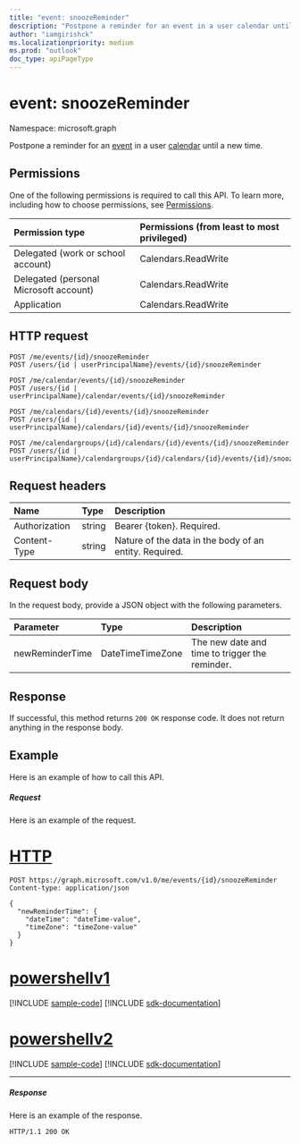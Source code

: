 ```yaml
---
title: "event: snoozeReminder"
description: "Postpone a reminder for an event in a user calendar until a new time."
author: "iamgirishck"
ms.localizationpriority: medium
ms.prod: "outlook"
doc_type: apiPageType
---
```


# event: snoozeReminder

Namespace: microsoft.graph

Postpone a reminder for an [event](../resources/event.md) in a user [calendar](../resources/calendar.md) until a new time.

## Permissions
One of the following permissions is required to call this API. To learn more, including how to choose permissions, see [Permissions](/graph/permissions-reference).

|Permission type      | Permissions (from least to most privileged)              |
|:--------------------|:---------------------------------------------------------|
|Delegated (work or school account) | Calendars.ReadWrite    |
|Delegated (personal Microsoft account) | Calendars.ReadWrite    |
|Application | Calendars.ReadWrite |

## HTTP request
<!-- { "blockType": "ignored" } -->
```http
POST /me/events/{id}/snoozeReminder
POST /users/{id | userPrincipalName}/events/{id}/snoozeReminder

POST /me/calendar/events/{id}/snoozeReminder
POST /users/{id | userPrincipalName}/calendar/events/{id}/snoozeReminder

POST /me/calendars/{id}/events/{id}/snoozeReminder
POST /users/{id | userPrincipalName}/calendars/{id}/events/{id}/snoozeReminder

POST /me/calendargroups/{id}/calendars/{id}/events/{id}/snoozeReminder
POST /users/{id | userPrincipalName}/calendargroups/{id}/calendars/{id}/events/{id}/snoozeReminder
```
## Request headers
| Name       | Type | Description|
|:---------------|:--------|:----------|
| Authorization  | string  | Bearer {token}. Required. |
| Content-Type | string  | Nature of the data in the body of an entity. Required. |

## Request body
In the request body, provide a JSON object with the following parameters.

| Parameter	   | Type	|Description|
|:---------------|:--------|:----------|
|newReminderTime|DateTimeTimeZone|The new date and time to trigger the reminder.|

## Response

If successful, this method returns `200 OK` response code. It does not return anything in the response body.

## Example
Here is an example of how to call this API.
##### Request
Here is an example of the request.

# [HTTP](#tab/http)
<!-- {
  "blockType": "request",
  "name": "event_snoozereminder"
}-->
```http
POST https://graph.microsoft.com/v1.0/me/events/{id}/snoozeReminder
Content-type: application/json

{
  "newReminderTime": {
    "dateTime": "dateTime-value",
    "timeZone": "timeZone-value"
  }
}
```

# [powershellv1](#tab/powershellv1)
[!INCLUDE [sample-code](../includes/snippets/powershellv1/event-snoozereminder-powershellv1-snippets.md)]
[!INCLUDE [sdk-documentation](../includes/snippets/snippets-sdk-documentation-link.md)]

# [powershellv2](#tab/powershellv2)
[!INCLUDE [sample-code](../includes/snippets/powershellv2/event-snoozereminder-powershellv2-snippets.md)]
[!INCLUDE [sdk-documentation](../includes/snippets/snippets-sdk-documentation-link.md)]

---


##### Response
Here is an example of the response.
<!-- {
  "blockType": "response",
  "truncated": true
} -->
```http
HTTP/1.1 200 OK
```

<!-- uuid: 8fcb5dbc-d5aa-4681-8e31-b001d5168d79
2015-10-25 14:57:30 UTC -->
<!-- {
  "type": "#page.annotation",
  "description": "event: snoozeReminder",
  "keywords": "",
  "section": "documentation",
  "tocPath": "",
  "suppressions": [
  ]
}-->

